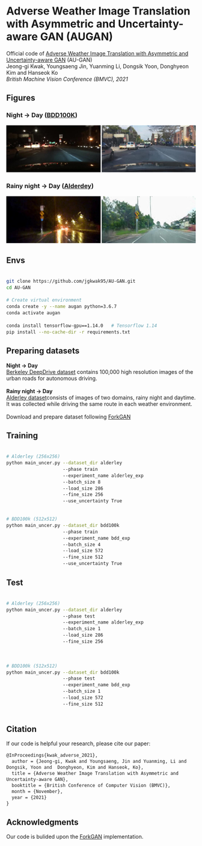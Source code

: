 # Adverse Weather Image Translation with Asymmetric and Uncertainty-aware GAN (AUGAN)
Official code of [Adverse Weather Image Translation with Asymmetric and Uncertainty-aware GAN]() (AU-GAN)\
Jeong-gi Kwak, Youngsaeng Jin, Yuanming Li, Dongsik Yoon, Donghyeon Kim and Hanseok Ko </br>
*British Machine Vision Conference (BMVC), 2021*
</br>

## Figures
### Night &rarr; Day ([BDD100K](https://bdd-data.berkeley.edu/))
<img src="./assets/augan_bdd.png" width="800">

### Rainy night &rarr; Day ([Alderdey](https://wiki.qut.edu.au/pages/viewpage.action?pageId=181178395))
<img src="./assets/augan_alderley.png" width="800">
</br>


## **Envs**

```bash

git clone https://github.com/jgkwak95/AU-GAN.git
cd AU-GAN

# Create virtual environment
conda create -y --name augan python=3.6.7
conda activate augan

conda install tensorflow-gpu==1.14.0   # Tensorflow 1.14
pip install --no-cache-dir -r requirements.txt

```

## **Preparing datasets**

**Night &rarr; Day** </br>
[Berkeley DeepDrive dataset](https://bdd-data.berkeley.edu/) contains 100,000 high resolution images of the urban roads for autonomous driving.</br></br>
**Rainy night &rarr; Day** </br>
[Alderley dataset](https://wiki.qut.edu.au/pages/viewpage.action?pageId=181178395)consists of images of two domains,
rainy night and daytime. It was collected while driving the same route in each weather environment.</br>
</br>
Download and prepare dataset following [ForkGAN](https://github.com/zhengziqiang/ForkGAN)

## Training

```bash

# Alderley (256x256)
python main_uncer.py --dataset_dir alderley
                     --phase train
                     --experiment_name alderley_exp
                     --batch_size 8 
                     --load_size 286 
                     --fine_size 256 
                     --use_uncertainty True

```

```bash

# BDD100k (512x512)
python main_uncer.py --dataset_dir bdd100k 
                     --phase train
                     --experiment_name bdd_exp
                     --batch_size 4 
                     --load_size 572 
                     --fine_size 512 
                     --use_uncertainty True

```

## Test

```bash

# Alderley (256x256)
python main_uncer.py --dataset_dir alderley
                     --phase test
                     --experiment_name alderley_exp
                     --batch_size 1 
                     --load_size 286 
                     --fine_size 256 
                    
```

```bash

# BDD100k (512x512)
python main_uncer.py --dataset_dir bdd100k
                     --phase test
                     --experiment_name bdd_exp
                     --batch_size 1 
                     --load_size 572 
                     --fine_size 512 
                    

```


## **Citation**
If our code is helpful your research, please cite our paper:
```
@InProceedings{kwak_adverse_2021},
  author = {Jeong-gi, Kwak and Youngsaeng, Jin and Yuanming, Li and Dongsik, Yoon and  Donghyeon, Kim and Hanseok, Ko},
  title = {Adverse Weather Image Translation with Asymmetric and Uncertainty-aware GAN},
  booktitle = {British Conference of Computer Vision (BMVC)},
  month = {November},
  year = {2021}
}
```
## Acknowledgments
Our code is bulided upon the [ForkGAN](https://www.ecva.net/papers/eccv_2020/papers_ECCV/papers/123480154.pdf) implementation.
